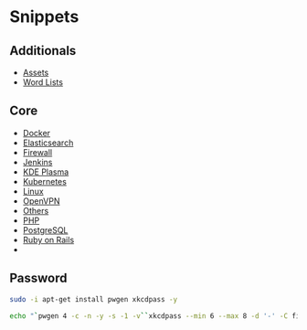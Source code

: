 # Snippets

## Additionals

* [Assets](chapters/assets) 
* [Word Lists](chapters/word-lists)

## Core

* [Docker](chapters/docker)
* [Elasticsearch](chapters/elasticsearch)
* [Firewall](chapters/firewall)
* [Jenkins](chapters/jenkins)
* [KDE Plasma](chapters/kde-plasma)
* [Kubernetes](chapters/kubernetes)
* [Linux](chapters/linux)
* [OpenVPN](chapters/openvpn)
* [Others](chapters/others)
* [PHP](chapters/php)
* [PostgreSQL](chapters/postgresql)
* [Ruby on Rails](chapters/ruby-on-rails)
* 
## Password

```bash
sudo -i apt-get install pwgen xkcdpass -y

echo "`pwgen 4 -c -n -y -s -1 -v``xkcdpass --min 6 --max 8 -d '-' -C first -n 2 -c 1``pwgen 4 -c -n -y -s -1 -v`"
```
